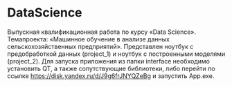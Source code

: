 # DataScience
Выпускная квалификационная работа по курсу «Data Science».
Темапроекта: «Машинное обучение в анализе данных  сельскохозяйственных предприятий».
Представлен ноутбук с предобработкой данных (project_1) и ноутбук с построенными моделями (project_2).
Для запуска приложения из папки interface необходимо установить QT, а также сопутствующие библиотеки, либо перейти по ссылке https://disk.yandex.ru/d/J9g6frJNYQZeBg и запустить App.exe.


